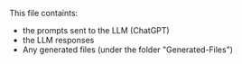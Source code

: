 This file containts:
- the prompts sent to the LLM (ChatGPT)
- the LLM responses
- Any generated files (under the folder "Generated-Files") 
